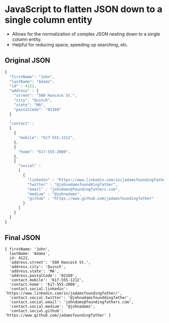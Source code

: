 # JavaScript to flatten JSON down to a single column entity

* Allows for the normalization of complex JSON nesting down to a single column entity.
* Helpful for reducing space, speeding up searching, etc.

## Original JSON
```javascript
{
  "firstName": "John",
  "lastName": "Adams",
  "id" : 4122,
  "address" : {
    "street": "500 Hancock St.", 
    "city": "Quinch", 
    "state": "MA", 
    "postalCode": "02169"
  }
  ,
  "contact" : 
  [ 
    {
      "mobile": "617-555-1212", 
    },
    {
      "home": "617-555-2000",
    },
    {
      "social" :
      [
        {
          "linkedin" : "https://www.linkedin.com/in/jadamsfoundingfather/",
          "twitter" : "@johnadamsfounddingfather",
          "email" : "johndams@foundingfathers.com",
          "medium" : "@johnadams",
          "github" : "https://www.github.com/jadamsfoundingfather"
        }
      ]
    }
  ]
}
```

## Final JSON
```
{ firstName: 'John',
  lastName: 'Adams',
  id: 4122,
  'address.street': '500 Hancock St.',
  'address.city': 'Quinch',
  'address.state': 'MA',
  'address.postalCode': '02169',
  'contact.mobile': '617-555-1212',
  'contact.home': '617-555-2000',
  'contact.social.linkedin': 'https://www.linkedin.com/in/jadamsfoundingfather/',
  'contact.social.twitter': '@johnadamsfounddingfather',
  'contact.social.email': 'johndams@foundingfathers.com',
  'contact.social.medium': '@johnadams',
  'contact.social.github': 'https://www.github.com/jadamsfoundingfather' }
```
